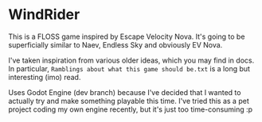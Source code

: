 # WindRider

This is a FLOSS game inspired by Escape Velocity Nova.
It's going to be superficially similar to Naev, Endless Sky and obviously EV Nova.

I've taken inspiration from various older ideas, which you may find in docs.
In particular, `Ramblings about what this game should be.txt` is a long but interesting (imo) read.

Uses Godot Engine (dev branch) because I've decided that I wanted to actually try and make something playable this time. I've tried this as a pet project coding my own engine recently, but it's just too time-consuming :p
